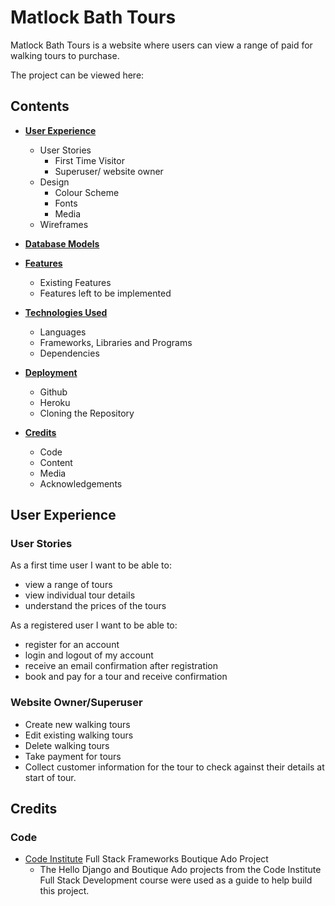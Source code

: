 # Matlock Bath Tours

Matlock Bath Tours is a website where users can view a range of paid for walking tours to purchase.

The project can be viewed here: 

## Contents

- [**User Experience**](#user-experience)
  - User Stories
    - First Time Visitor
    - Superuser/ website owner
  - Design
    - Colour Scheme
    - Fonts
    - Media
  - Wireframes

- [**Database Models**](#database-models)

- [**Features**](#features)
  - Existing Features
  - Features left to be implemented

- [**Technologies Used**](#technologies-used)
  - Languages
  - Frameworks, Libraries and Programs
  - Dependencies

- [**Deployment**](#deployment)
  - Github
  - Heroku
  - Cloning the Repository

- [**Credits**](#credits)
  - Code
  - Content
  - Media
  - Acknowledgements
    
## User Experience

### User Stories

As a first time user I want to be able to:

* view a range of tours
* view individual tour details
* understand the prices of the tours

As a registered user I want to be able to:

* register for an account
* login and logout of my account
* receive an email confirmation after registration 
* book and pay for a tour and receive confirmation



### Website Owner/Superuser

* Create new walking tours
* Edit existing walking tours
* Delete walking tours
* Take payment for tours
* Collect customer information for the tour to check against their details at start of tour.

## Credits

### Code

- [Code Institute](https://codeinstitute.net/) Full Stack Frameworks Boutique Ado Project
  - The Hello Django and Boutique Ado projects from the Code Institute Full Stack Development course were used as a guide to help build this project.
